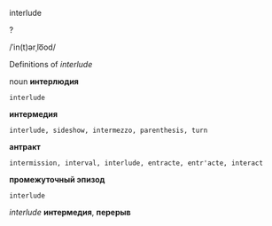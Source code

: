 interlude

?

/ˈin(t)ərˌlo͞od/

Definitions of _interlude_

noun
**интерлюдия**

    interlude
**интермедия**

    interlude, sideshow, intermezzo, parenthesis, turn
**антракт**

    intermission, interval, interlude, entracte, entr'acte, interact
**промежуточный эпизод**

    interlude

_interlude_
**интермедия**, **перерыв**